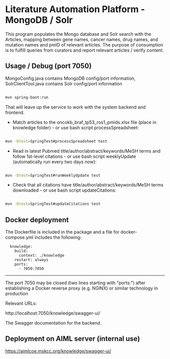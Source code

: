 # Literature Automation Platform - MongoDB / Solr

This program populates the Mongo database and Solr search with the Articles, 
mapping between gene names, cancer names, drug names, and mutation names and 
pmID of relevant articles.  The purpose of consumption is to fulfill queries 
from curators and report relevant articles / verify content.

## Usage / Debug (port 7050)

MongoConfig.java contains MongoDB config/port information, SolrClientTool.java 
contains Solr config/port information


```bash

mvn spring-boot:run

```

That will leave up the service to work with the system backend and frontend.


 - Match articles to the oncokb_braf_tp53_ros1_pmids.xlsx file (place in
knowledge folder) - or use bash script processSpreadsheet:

```bash

mvn -Dtest=SpringTest#processSpreadsheet test

```

 - Read in latest Pubmed title/author/abstract/keywords/MeSH terms and follow 
1st-level citations - or use bash script weeklyUpdate (automatically run every
two days now):

```bash

mvn -Dtest=SpringTest#runWeeklyUpdate test

```

 - Check that all citations have title/author/abstract/keywords/MeSH terms 
downloaded - or use bash script updateCitations:

```bash

mvn -Dtest=SpringTest#updateCitations test

```
 

## Docker deployment

The Dockerfile is included in the package and a file for docker-compose.yml includes the following:

```
  knowledge:
    build:
      context: ./knowledge
    restart: always
    ports:
      - 7050:7050

```

---------------------

The port 7050 may be closed (two lines starting with "ports:") after establishing
a Docker reverse proxy (e.g. NGINX) or similar technology in production


Relevant URLs:

http://localhost:7050/knowledge/swagger-ui/

The Swagger documentation for the backend.


## Deployment on AIML server (internal use)

https://aimlcoe.mskcc.org/knowledge/swagger-ui/


